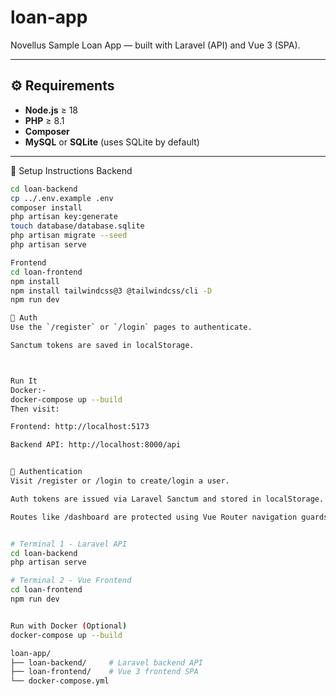 # loan-app

Novellus Sample Loan App — built with Laravel (API) and Vue 3 (SPA).

---

## ⚙️ Requirements

- **Node.js** ≥ 18
- **PHP** ≥ 8.1
- **Composer**
- **MySQL** or **SQLite** (uses SQLite by default)

---

🚀 Setup Instructions
Backend

```bash
cd loan-backend
cp ../.env.example .env
composer install
php artisan key:generate
touch database/database.sqlite
php artisan migrate --seed
php artisan serve

Frontend
cd loan-frontend
npm install
npm install tailwindcss@3 @tailwindcss/cli -D
npm run dev

🔐 Auth
Use the `/register` or `/login` pages to authenticate.

Sanctum tokens are saved in localStorage.



Run It
Docker:-
docker-compose up --build
Then visit:

Frontend: http://localhost:5173

Backend API: http://localhost:8000/api


🔐 Authentication
Visit /register or /login to create/login a user.

Auth tokens are issued via Laravel Sanctum and stored in localStorage.

Routes like /dashboard are protected using Vue Router navigation guards.


# Terminal 1 - Laravel API
cd loan-backend
php artisan serve

# Terminal 2 - Vue Frontend
cd loan-frontend
npm run dev


Run with Docker (Optional)
docker-compose up --build

loan-app/
├── loan-backend/     # Laravel backend API
├── loan-frontend/    # Vue 3 frontend SPA
└── docker-compose.yml

